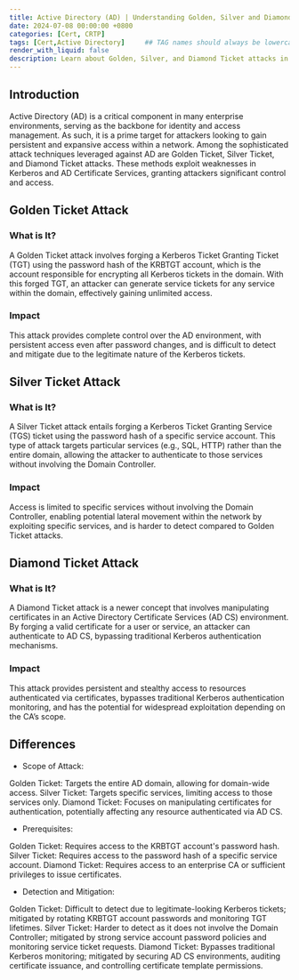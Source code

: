 ```yaml
---
title: Active Directory (AD) | Understanding Golden, Silver and Diamond Ticket Attack
date: 2024-07-08 00:00:00 +0800
categories: [Cert, CRTP]
tags: [Cert,Active Directory]     ## TAG names should always be lowercase
render_with_liquid: false
description: Learn about Golden, Silver, and Diamond Ticket attacks in Active Directory (AD) and how they exploit vulnerabilities.
---
```


## **Introduction**
Active Directory (AD) is a critical component in many enterprise environments, serving as the backbone for identity and access management. As such, it is a prime target for attackers looking to gain persistent and expansive access within a network. Among the sophisticated attack techniques leveraged against AD are Golden Ticket, Silver Ticket, and Diamond Ticket attacks. These methods exploit weaknesses in Kerberos and AD Certificate Services, granting attackers significant control and access.

## **Golden Ticket Attack**
### What is It?
A Golden Ticket attack involves forging a Kerberos Ticket Granting Ticket (TGT) using the password hash of the KRBTGT account, which is the account responsible for encrypting all Kerberos tickets in the domain. With this forged TGT, an attacker can generate service tickets for any service within the domain, effectively gaining unlimited access.

### Impact
This attack provides complete control over the AD environment, with persistent access even after password changes, and is difficult to detect and mitigate due to the legitimate nature of the Kerberos tickets.

## **Silver Ticket Attack**
### What is It?
A Silver Ticket attack entails forging a Kerberos Ticket Granting Service (TGS) ticket using the password hash of a specific service account. This type of attack targets particular services (e.g., SQL, HTTP) rather than the entire domain, allowing the attacker to authenticate to those services without involving the Domain Controller.

### Impact
Access is limited to specific services without involving the Domain Controller, enabling potential lateral movement within the network by exploiting specific services, and is harder to detect compared to Golden Ticket attacks.

## **Diamond Ticket Attack**
### What is It?
A Diamond Ticket attack is a newer concept that involves manipulating certificates in an Active Directory Certificate Services (AD CS) environment. By forging a valid certificate for a user or service, an attacker can authenticate to AD CS, bypassing traditional Kerberos authentication mechanisms.

### Impact
This attack provides persistent and stealthy access to resources authenticated via certificates, bypasses traditional Kerberos authentication monitoring, and has the potential for widespread exploitation depending on the CA’s scope.

## **Differences**
- Scope of Attack:

Golden Ticket: Targets the entire AD domain, allowing for domain-wide access.
Silver Ticket: Targets specific services, limiting access to those services only.
Diamond Ticket: Focuses on manipulating certificates for authentication, potentially affecting any resource authenticated via AD CS.

- Prerequisites:

Golden Ticket: Requires access to the KRBTGT account's password hash.
Silver Ticket: Requires access to the password hash of a specific service account.
Diamond Ticket: Requires access to an enterprise CA or sufficient privileges to issue certificates.

- Detection and Mitigation:

Golden Ticket: Difficult to detect due to legitimate-looking Kerberos tickets; mitigated by rotating KRBTGT account passwords and monitoring TGT lifetimes.
Silver Ticket: Harder to detect as it does not involve the Domain Controller; mitigated by strong service account password policies and monitoring service ticket requests.
Diamond Ticket: Bypasses traditional Kerberos monitoring; mitigated by securing AD CS environments, auditing certificate issuance, and controlling certificate template permissions.